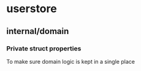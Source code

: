 # userstore

## internal/domain

### Private struct properties
To make sure domain logic is kept in a single place
